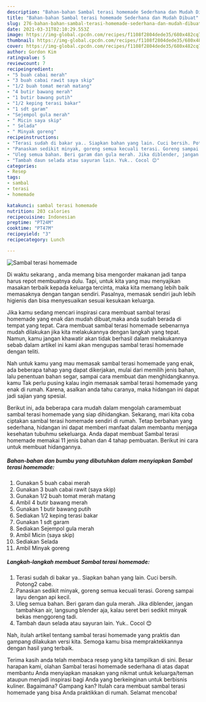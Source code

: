 ```yaml
---
description: "Bahan-bahan Sambal terasi homemade Sederhana dan Mudah Dibuat"
title: "Bahan-bahan Sambal terasi homemade Sederhana dan Mudah Dibuat"
slug: 276-bahan-bahan-sambal-terasi-homemade-sederhana-dan-mudah-dibuat
date: 2021-03-31T02:10:29.553Z
image: https://img-global.cpcdn.com/recipes/f1108f2804dede35/680x482cq70/sambal-terasi-homemade-foto-resep-utama.jpg
thumbnail: https://img-global.cpcdn.com/recipes/f1108f2804dede35/680x482cq70/sambal-terasi-homemade-foto-resep-utama.jpg
cover: https://img-global.cpcdn.com/recipes/f1108f2804dede35/680x482cq70/sambal-terasi-homemade-foto-resep-utama.jpg
author: Gordon Kim
ratingvalue: 5
reviewcount: 7
recipeingredient:
- "5 buah cabai merah"
- "3 buah cabai rawit saya skip"
- "1/2 buah tomat merah matang"
- "4 butir bawang merah"
- "1 butir bawang putih"
- "1/2 keping terasi bakar"
- "1 sdt garam"
- "Sejempol gula merah"
- " Micin saya skip"
- " Selada"
- " Minyak goreng"
recipeinstructions:
- "Terasi sudah di bakar ya.. Siapkan bahan yang lain. Cuci bersih. Potong2 cabe."
- "Panaskan sedikit minyak, goreng semua kecuali terasi. Goreng sampai layu dengan api kecil."
- "Uleg semua bahan. Beri garam dan gula merah. Jika diblender, jangan tambahkan air, langsung blender aja, kalau seret beri sedikit minyak bekas menggoreng tadi."
- "Tambah daun selada atau sayuran lain. Yuk.. Cocol 😊"
categories:
- Resep
tags:
- sambal
- terasi
- homemade

katakunci: sambal terasi homemade 
nutrition: 203 calories
recipecuisine: Indonesian
preptime: "PT24M"
cooktime: "PT47M"
recipeyield: "3"
recipecategory: Lunch

---
```



![Sambal terasi homemade](https://img-global.cpcdn.com/recipes/f1108f2804dede35/680x482cq70/sambal-terasi-homemade-foto-resep-utama.jpg)

Di waktu  sekarang , anda memang bisa mengorder makanan jadi tanpa harus repot membuatnya dulu. Tapi, untuk kita yang mau menyajikan masakan terbaik kepada keluarga tercinta, maka kita memang lebih baik memasaknya dengan tangan sendiri. Pasalnya, memasak sendiri jauh lebih higienis dan bisa menyesuaikan sesuai kesukaan keluarga.

Jika kamu sedang mencari inspirasi cara membuat sambal terasi homemade yang enak dan mudah dibuat,maka anda sudah berada di tempat yang tepat. Cara membuat sambal terasi homemade  sebenarnya mudah dilakukan jika kita melakukannya dengan langkah yang tepat. Namun, kamu jangan khawatir akan tidak berhasil dalam melakukannya 
sebab dalam artikel ini kami akan mengupas sambal terasi homemade dengan teliti.  



Nah untuk kamu yang mau memasak sambal terasi homemade yang enak, ada beberapa tahap yang dapat dikerjakan, mulai dari memilih jenis bahan, lalu penentuan bahan segar, sampai cara membuat dan menghidangkannya. kamu Tak perlu pusing kalau ingin memasak sambal terasi homemade yang enak di rumah. Karena, asalkan anda  tahu caranya, maka hidangan ini dapat jadi sajian yang spesial.

Berikut ini, ada beberapa cara mudah dalam mengolah caramembuat sambal terasi homemade yang siap dihidangkan. Sekarang, mari kita coba ciptakan sambal terasi homemade sendiri di rumah. Tetap berbahan yang sederhana, hidangan ini dapat memberi manfaat dalam membantu menjaga kesehatan tubuhmu sekeluarga. Anda dapat membuat Sambal terasi homemade memakai 11 jenis bahan dan 4 tahap pembuatan. Berikut ini cara untuk membuat hidangannya.

<!--inarticleads1-->

##### Bahan-bahan dan bumbu yang dibutuhkan dalam menyiapkan Sambal terasi homemade:

1. Gunakan 5 buah cabai merah
1. Gunakan 3 buah cabai rawit (saya skip)
1. Gunakan 1/2 buah tomat merah matang
1. Ambil 4 butir bawang merah
1. Gunakan 1 butir bawang putih
1. Sediakan 1/2 keping terasi bakar
1. Gunakan 1 sdt garam
1. Sediakan Sejempol gula merah
1. Ambil  Micin (saya skip)
1. Sediakan  Selada
1. Ambil  Minyak goreng




<!--inarticleads2-->

##### Langkah-langkah membuat Sambal terasi homemade:

1. Terasi sudah di bakar ya.. Siapkan bahan yang lain. Cuci bersih. Potong2 cabe.
1. Panaskan sedikit minyak, goreng semua kecuali terasi. Goreng sampai layu dengan api kecil.
1. Uleg semua bahan. Beri garam dan gula merah. Jika diblender, jangan tambahkan air, langsung blender aja, kalau seret beri sedikit minyak bekas menggoreng tadi.
1. Tambah daun selada atau sayuran lain. Yuk.. Cocol 😊




Nah, itulah artikel tentang  sambal terasi homemade  yang praktis dan gampang dilakukan versi kita. Semoga kamu bisa mempraktekkannya dengan hasil yang terbaik. 

Terima kasih anda telah membaca resep yang kita tampilkan di sini. Besar harapan kami, olahan  Sambal terasi homemade sederhana di atas dapat membantu Anda menyiapkan masakan yang nikmat untuk keluarga/teman ataupun menjadi inspirasi bagi Anda yang berkeinginan untuk berbisnis kuliner. Bagaimana? Gampang kan? Itulah cara membuat sambal terasi homemade yang bisa Anda praktikkan di rumah. Selamat mencoba!

